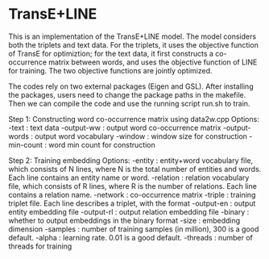 # TransE+LINE
This is an implementation of the TransE+LINE model.
The model considers both the triplets and text data. For the triplets, it uses the objective function of TransE for optimiztion; for the text data, it first constructs a co-occurrence matrix between words, and uses the objective function of LINE for training. The two objective functions are jointly optimized.

The codes rely on two external packages (Eigen and GSL). After installing the packages, users need to change the package paths in the makefile. Then we can compile the code and use the running script run.sh to train.

Step 1: Constructing word co-occurrence matrix using data2w.cpp
Options:
-text : text data
-output-ww : output word co-occurrence matrix
-output-words : output word vocabulary
-window : window size for construction
-min-count : word min count for construction

Step 2: Training embedding
Options:
-entity : entity+word vocabulary file, which consists of N lines, where N is the total number of entities and words. Each line contains an entity name or word.
-relation : relation vocabulary file, which consists of R lines, where R is the number of relations. Each line contains a relation name.
-network : co-occurrence matrix
-triple : training triplet file. Each line describes a triplet, with the format <Head> <Tail> <Relation>
-output-en : output entity embedding file
-output-rl : output relation embedding file
-binary : whether to output embeddings in the binary format
-size : embedding dimension
-samples : number of training samples (in million), 300 is a good default.
-alpha : learning rate. 0.01 is a good default.
-threads : number of threads for training
